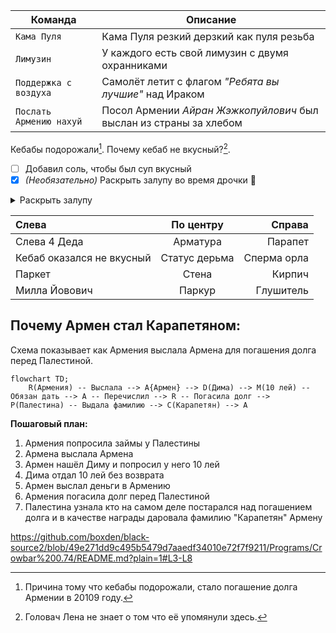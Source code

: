 
| Команда | Описание |
| --- | --- |
| `Кама Пуля` | Кама Пуля резкий дерзкий как пуля резьба |
| `Лимузин` | У каждого есть свой лимузин с двумя охранниками |
| `Поддержка с воздуха` | Самолёт летит с флагом _"Ребята вы лучшие"_ над Ираком |
| `Послать Армению нахуй` | Посол Армении _Айран Жэжкопуйлович_ был  выслан из страны за хлебом |

Кебабы подорожали[^1].
Почему кебаб не вкусный?[^2].

[^1]: Причина тому что кебабы подорожали, стало погашение долга Армении в 20109 году.
[^2]: Головач Лена не знает о том что её упомянули здесь.

- [ ] Добавил соль, чтобы был суп вкусный
- [x] _(Необязательно)_ Раскрыть залупу во время дрочки :tada:

<details>
<summary>Раскрыть залупу</summary>
Кебаб не свежий, не ешьте его.
</details>

|Слева|По центру|Справа
|:-   |   :-:   |   -:
|Слева 4 Деда|Арматура|Парапет|
|Кебаб оказался не вкусный|Статус дерьма|Сперма орла|
|Паркет|Стена|Кирпич|
|Милла Йовович|Паркур|Глушитель|

## Почему Армен стал Карапетяном:

Схема показывает как Армения выслала Армена для погашения долга перед Палестиной.

```mermaid
flowchart TD;
    R(Армения) -- Выслала --> A{Армен} --> D(Дима) --> M(10 лей) -- Обязан дать --> A -- Перечислил --> R -- Погасила долг --> P(Палестина) -- Выдала фамилию --> C(Карапетян) --> A
```

**Пошаговый план:**
1. Армения попросила займы у Палестины
2. Армена выслала Армена
3. Армен нашёл Диму и попросил у него 10 лей
4. Дима отдал 10 лей без возврата
5. Армен выслал деньги в Армению
6. Армения погасила долг перед Палестиной
7. Палестина узнала кто на самом деле постарался над погашением долга и в качестве награды даровала фамилию "Карапетян" Армену

https://github.com/boxden/black-source2/blob/49e271dd9c495b5479d7aaedf34010e72f7f9211/Programs/Crowbar%200.74/README.md?plain=1#L3-L8

<!--
<picture>
  <source media="(prefers-color-scheme: dark)" srcset="https://user-images.githubusercontent.com/25423296/163456776-7f95b81a-f1ed-45f7-b7ab-8fa810d529fa.png">
  <source media="(prefers-color-scheme: light)" srcset="https://user-images.githubusercontent.com/25423296/163456779-a8556205-d0a5-45e2-ac17-42d089e3c3f8.png">
  <img alt="Shows an illustrated sun in light mode and a moon with stars in dark mode." src="https://user-images.githubusercontent.com/25423296/163456779-a8556205-d0a5-45e2-ac17-42d089e3c3f8.png">
</picture>
-->